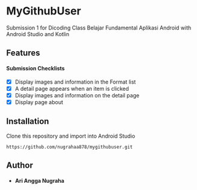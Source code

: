 # MyGithubUser

Submission 1 for Dicoding Class Belajar Fundamental Aplikasi Android with Android Studio and Kotlin

## Features
#### Submission Checklists
- [x] Display images and information in the Format list
- [x] A detail page appears when an item is clicked
- [x] Display images and information on the detail page
- [x] Display page about

## Installation
Clone this repository and import into Android Studio
```
https://github.com/nugrahaa878/mygithubuser.git
```
## Author
* #### Ari Angga Nugraha
